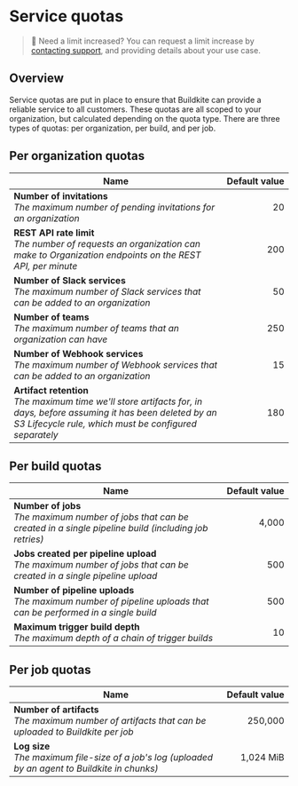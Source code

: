 # Service quotas

> 📘 Need a limit increased?
> You can request a limit increase by [contacting support](mailto:support@buildkite.com), and providing details about your use case.

## Overview

Service quotas are put in place to ensure that Buildkite can provide a reliable service to all customers. These quotas are all scoped to your organization, but calculated depending on the quota type.
There are three types of quotas: per organization, per build, and per job.

## Per organization quotas

<table>
  <thead>
    <tr>
      <th>Name</th>
      <th style="text-align: right; white-space: nowrap;">Default value</th>
    </tr>
  </thead>
  <tbody>
    <tr>
      <td>
        <strong>Number of invitations</strong><br/>
        <i>The maximum number of pending invitations for an organization</i>
      </td>
      <td style="text-align: right;">20</td>
    </tr>
    <tr>
      <td>
        <strong>REST API rate limit</strong><br/>
        <i>The number of requests an organization can make to Organization endpoints on the REST API, per minute</i>
      </td>
      <td style="text-align: right;">200</td>
    </tr>
    <tr>
      <td>
        <strong>Number of Slack services</strong><br/>
        <i>The maximum number of Slack services that can be added to an organization</i>
      </td>
      <td style="text-align: right;">50</td>
    </tr>
    <tr>
      <td>
        <strong>Number of teams</strong><br/>
        <i>The maximum number of teams that an organization can have</i>
      </td>
      <td style="text-align: right;">250</td>
    </tr>
    <tr>
      <td>
        <strong>Number of Webhook services</strong><br/>
        <i>The maximum number of Webhook services that can be added to an organization</i>
      </td>
      <td style="text-align: right;">15</td>
    </tr>
    <tr>
      <td>
        <strong>Artifact retention</strong><br/>
        <i>The maximum time we'll store artifacts for, in days, before assuming it has been deleted by an S3 Lifecycle rule, which must be configured separately</i>
      </td>
      <td style="text-align: right;">180</td>
    </tr>
  </tbody>
</table>

## Per build quotas

<table>
  <thead>
    <tr>
      <th>Name</th>
      <th style="text-align: right; white-space: nowrap;">Default value</th>
    </tr>
  </thead>
  <tbody>
    <tr>
      <td>
        <strong>Number of jobs</strong><br/>
        <i>The maximum number of jobs that can be created in a single pipeline build (including job retries)</i>
      </td>
      <td style="text-align: right;">4,000</td>
    </tr>
    <tr>
      <td>
        <strong>Jobs created per pipeline upload</strong><br/>
        <i>The maximum number of jobs that can be created in a single pipeline upload</i>
      </td>
      <td style="text-align: right;">500</td>
    </tr>
    <tr>
      <td>
        <strong>Number of pipeline uploads</strong><br/>
        <i>The maximum number of pipeline uploads that can be performed in a single build</i>
      </td>
      <td style="text-align: right;">500</td>
    </tr>
    <tr>
      <td>
        <strong>Maximum trigger build depth</strong><br/>
        <i>The maximum depth of a chain of trigger builds</i>
      </td>
      <td style="text-align: right;">10</td>
    </tr>
  </tbody>
</table>

## Per job quotas

<table>
  <thead>
    <tr>
      <th>Name</th>
      <th style="text-align: right; white-space: nowrap;">Default value</th>
    </tr>
  </thead>
    <tr>
      <td>
        <strong>Number of artifacts</strong><br/>
        <i>The maximum number of artifacts that can be uploaded to Buildkite per job</i>
      </td>
      <td style="text-align: right;">250,000</td>
    </tr>
    <tr>
      <td>
        <strong>Log size</strong><br/>
        <i>The maximum file-size of a job's log (uploaded by an agent to Buildkite in chunks)</i>
      </td>
      <td style="text-align: right;">1,024 MiB</td>
    </tr>
  </tbody>
</table>

